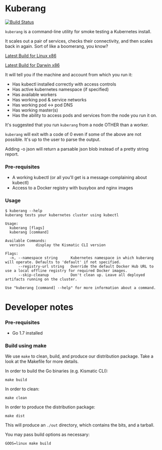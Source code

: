 # Kuberang
[![Build Status](https://drone-gh.acp.homeoffice.gov.uk/api/badges/UKHomeOffice/kuberang/status.svg)](https://drone-gh.acp.homeoffice.gov.uk/UKHomeOffice/kuberang)

`kuberang` is a command-line utility for smoke testing a Kubernetes install.

It scales out a pair of services, checks their connectivity, and then scales back in again. Sort of like a boomerang, you know?

[Latest Build for Linux x86](https://kismatic-installer.s3-accelerate.amazonaws.com/kuberang/latest/kuberang-linux-amd64)

[Latest Build for Darwin x86](https://kismatic-installer.s3-accelerate.amazonaws.com/kuberang/latest/kuberang-darwin-amd64)

It will tell you if the machine and account from which you run it:
* Has kubectl installed correctly with access controls
* Has active kubernetes namespace (if specified)
* Has available workers
* Has working pod & service networks
* Has working pod <-> pod DNS
* Has working master(s)
* Has the ability to access pods and services from the node you run it on.

It's suggested that you run `kuberang` from a node OTHER than a worker.

`kuberang` will exit with a code of 0 even if some of the above are not possible. It's up to the user to parse the output.

Adding -o json will return a parsable json blob instead of a pretty string report.

### Pre-requisites
* A working kubectl (or all you'll get is a message complaining about kubectl)
* Access to a Docker registry with 
  busybox and nginx images

### Usage

```
$ kuberang --help
kuberang tests your kubernetes cluster using kubectl

Usage:
  kuberang [flags]
  kuberang [command]

Available Commands:
  version     display the Kismatic CLI version

Flags:
  -n, --namespace string      Kubernetes namespace in which kuberang will operate. Defaults to 'default' if not specified.
      --registry-url string   Override the default Docker Hub URL to use a local offline registry for required Docker images.
      --skip-cleanup          Don't clean up. Leave all deployed artifacts running on the cluster.

Use "kuberang [command] --help" for more information about a command.
```

# Developer notes
### Pre-requisites
- Go 1.7 installed

### Build using make
We use `make` to clean, build, and produce our distribution package. Take a look at the Makefile for more details.

In order to build the Go binaries (e.g. Kismatic CLI):
```
make build
```

In order to clean:
```
make clean
```

In order to produce the distribution package:
```
make dist
```
This will produce an `./out` directory, which contains the bits, and a tarball.

You may pass build options as necessary:
```
GOOS=linux make build
```
